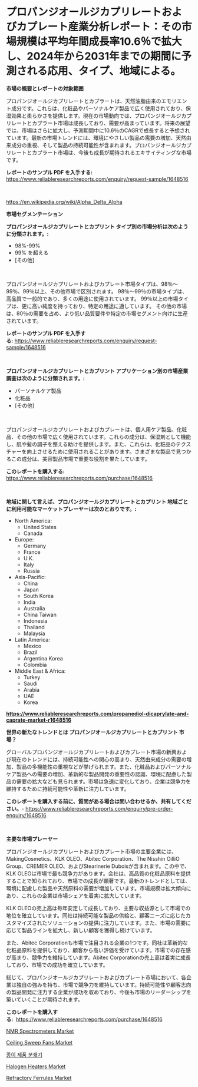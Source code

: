<p><h1>プロパンジオールジカプリレートおよびカプレート産業分析レポート：その市場規模は平均年間成長率10.6％で拡大し、2024年から2031年までの期間に予測される応用、タイプ、地域による。</h1></p><p><strong>市場の概要とレポートの対象範囲</strong></p>
<p><p>プロパンジオールジカプリレートとカプラートは、天然油脂由来のエモリエント成分です。これらは、化粧品やパーソナルケア製品で広く使用されており、保湿効果と柔らかさを提供します。現在の市場動向では、プロパンジオールジカプリレートとカプラート市場は成長しており、需要が高まっています。将来の展望では、市場はさらに拡大し、予測期間中に10.6％のCAGRで成長すると予想されています。最新の市場トレンドには、環境にやさしい製品の需要の増加、天然由来成分の重視、そして製品の持続可能性が含まれます。プロパンジオールジカプリレートとカプラート市場は、今後も成長が期待されるエキサイティングな市場です。</p></p>
<p><strong>レポートのサンプル PDF を入手する:</strong> <a href="https://www.reliableresearchreports.com/enquiry/request-sample/1648516">https://www.reliableresearchreports.com/enquiry/request-sample/1648516</a></p>
<p>&nbsp;</p>
<p><a href="https://en.wikipedia.org/wiki/Alpha_Delta_Alpha">https://en.wikipedia.org/wiki/Alpha_Delta_Alpha</a></p>
<p><strong>市場セグメンテーション</strong></p>
<p><strong>プロパンジオールジカプリレートとカプリント タイプ別の市場分析は次のように分類されます。:</strong></p>
<p><ul><li>98%-99%</li><li>99% を超える</li><li>[その他]</li></ul></p>
<p>&nbsp;</p>
<p><p>プロパンジオールジカプリレートおよびカプレート市場タイプは、98％〜99％、99％以上、その他市場で区別されます。 98％〜99％の市場タイプは、高品質で一般的であり、多くの用途に使用されています。 99％以上の市場タイプは、更に高い純度を持っており、特定の用途に適しています。 その他の市場は、80％の需要を占め、より低い品質要件や特定の市場セグメント向けに生産されています。</p></p>
<p><strong>レポートのサンプル PDF を入手する:</strong>&nbsp;<a href="https://www.reliableresearchreports.com/enquiry/request-sample/1648516">https://www.reliableresearchreports.com/enquiry/request-sample/1648516</a></p>
<p>&nbsp;</p>
<p><strong> プロパンジオールジカプリレートとカプリント アプリケーション別の市場産業調査は次のように分類されます。:</strong></p>
<p><ul><li>パーソナルケア製品</li><li>化粧品</li><li>[その他]</li></ul></p>
<p>&nbsp;</p>
<p><p>プロパンジオールジカプリレートおよびカプレートは、個人用ケア製品、化粧品、その他の市場で広く使用されています。これらの成分は、保湿剤として機能し、肌や髪の調子を整える助けを提供します。また、これらは、化粧品のテクスチャーを向上させるために使用されることがあります。さまざまな製品で見つかるこの成分は、美容製品市場で重要な役割を果たしています。</p></p>
<p><strong>このレポートを購入する:</strong>&nbsp; <a href="https://www.reliableresearchreports.com/purchase/1648516">https://www.reliableresearchreports.com/purchase/1648516</a></p>
<p>&nbsp;</p>
<p><strong>地域に関して言えば、プロパンジオールジカプリレートとカプリント 地域ごとに利用可能なマーケットプレーヤーは次のとおりです。:</strong></p>
<p><ul>
    <li>
        North America:
        <ul>
            <li>United States</li>
            <li>Canada</li>
        </ul>
    </li>
    <li>
        Europe:
        <ul>
            <li>Germany</li>
            <li>France</li>
            <li>U.K.</li>
            <li>Italy</li>
            <li>Russia</li>
        </ul>
    </li>
    <li>
        Asia-Pacific:
        <ul>
            <li>China</li>
            <li>Japan</li>
            <li>South Korea</li>
            <li>India</li>
            <li>Australia</li>
            <li>China Taiwan</li>
            <li>Indonesia</li>
            <li>Thailand</li>
            <li>Malaysia</li>
        </ul>
    </li>
    <li>
        Latin America:
        <ul>
            <li>Mexico</li>
            <li>Brazil</li>
            <li>Argentina Korea</li>
            <li>Colombia</li>
        </ul>
    </li>
    <li>
        Middle East & Africa:
        <ul>
            <li>Turkey</li>
            <li>Saudi</li>
            <li>Arabia</li>
            <li>UAE</li>
            <li>Korea</li>
        </ul>
    </li>
    </ul></p>
<p><strong><a href="https://www.reliableresearchreports.com/propanediol-dicaprylate-and-caprate-market-r1648516">https://www.reliableresearchreports.com/propanediol-dicaprylate-and-caprate-market-r1648516</a></strong>&nbsp;</p>
<p><strong>世界の新たなトレンドとは プロパンジオールジカプリレートとカプリント 市場？</strong></p>
<p><p>グローバルプロパンジオールジカプリレートおよびカプレート市場の新興および現在のトレンドには、持続可能性への関心の高まり、天然由来成分の需要の増加、製品の多機能性の重視などが挙げられます。また、化粧品およびパーソナルケア製品への需要の増加、革新的な製品開発の重要性の認識、環境に配慮した製品の需要の拡大なども見られます。市場は急速に変化しており、企業は競争力を維持するために持続可能性や革新に注力しています。</p></p>
<p><strong>このレポートを購入する前に、質問がある場合は問い合わせるか、共有してください。</strong>- <a href="https://www.reliableresearchreports.com/enquiry/pre-order-enquiry/1648516">https://www.reliableresearchreports.com/enquiry/pre-order-enquiry/1648516</a></p>
<p>&nbsp;</p>
<p><strong>主要な市場プレーヤー</strong></p>
<p><p>プロパンジオールジカプリレートおよびカプレート市場の主要企業には、MakingCosmetics、KLK OLEO、Abitec Corporation、The Nisshin OilliO Group、CREMER OLEO、およびStearinerie Duboisが含まれます。この中で、KLK OLEOは市場で最も競争力があります。会社は、高品質の化粧品原料を提供することで知られており、市場での成長が顕著です。最新のトレンドとしては、環境に配慮した製品や天然原料の需要が増加しています。市場規模は拡大傾向にあり、これらの企業は市場シェアを着実に拡大しています。</p><p>KLK OLEOの売上高は毎年安定して成長しており、主要な収益源として市場での地位を確立しています。同社は持続可能な製品の供給と、顧客ニーズに応じたカスタマイズされたソリューションの提供に注力しています。また、市場の需要に応じて製品ラインを拡大し、新しい顧客を獲得し続けています。</p><p>また、Abitec Corporationも市場で注目される企業の1つです。同社は革新的な化粧品原料を提供しており、顧客から高い評価を受けています。市場での存在感が高まり、競争力を維持しています。Abitec Corporationの売上高は着実に成長しており、市場での成功を確立しています。</p><p>総じて、プロパンジオールジカプリレートおよびカプレート市場において、各企業は独自の強みを持ち、市場で競争力を維持しています。持続可能性や顧客志向の製品開発に注力する企業が成功を収めており、今後も市場のリーダーシップを築いていくことが期待されます。</p></p>
<p><strong>このレポートを購入する:</strong>&nbsp;&nbsp;<a href="https://www.reliableresearchreports.com/purchase/1648516">https://www.reliableresearchreports.com/purchase/1648516</a></p>
<p><p><a href="https://www.linkedin.com/pulse/nmr-spectrometers-market-overview-global-trends-future-prospects-t7hce">NMR Spectrometers Market</a></p><p><a href="https://issuu.com/reportprime-2/docs/ceiling-sweep-fans-market-size-2030.pptx">Ceiling Sweep Fans Market</a></p><p><a href="https://medium.com/@jeralderzog65756e/%EA%B8%80%EB%A1%9C%EB%B2%8C-%EC%A2%85%EC%9D%B4-%EC%A0%9C%ED%92%88-%ED%8C%8C%EC%87%84%EA%B8%B0-%EC%8B%9C%EC%9E%A5-%EB%8F%99%ED%96%A5-%EC%84%B1%EC%9E%A5-%EA%B8%B0%ED%9A%8C%EC%99%80-%EB%8F%84%EC%A0%84%EC%97%90-%EB%8C%80%ED%95%9C-%EC%98%88%EC%B8%A1-2024%EB%85%84%EB%B6%80%ED%84%B0-2031%EB%85%84%EA%B9%8C%EC%A7%80-fa6e60d1c1d4">종이 제품 분쇄기</a></p><p><a href="https://issuu.com/reportprime-2/docs/halogen-heaters-market-size-2030.pptx">Halogen Heaters Market</a></p><p><a href="https://www.linkedin.com/pulse/global-refractory-ferrules-market-product-type-application-zswyf">Refractory Ferrules Market</a></p></p>